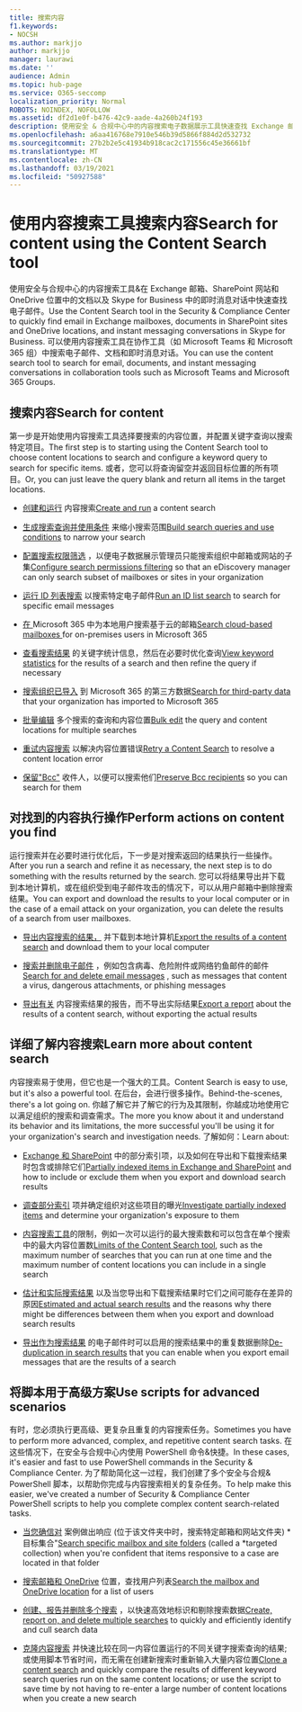 ```yaml
---
title: 搜索内容
f1.keywords:
- NOCSH
ms.author: markjjo
author: markjjo
manager: laurawi
ms.date: ''
audience: Admin
ms.topic: hub-page
ms.service: O365-seccomp
localization_priority: Normal
ROBOTS: NOINDEX, NOFOLLOW
ms.assetid: df2d1e0f-b476-42c9-aade-4a260b24f193
description: 使用安全 & 合规中心中的内容搜索电子数据展示工具快速查找 Exchange 邮箱中的电子邮件、SharePoint 网站和 OneDrive 位置中的文档，以及 Skype for Business 中的即时消息对话。
ms.openlocfilehash: a6aa416768e7910e546b39d5866f884d2d532732
ms.sourcegitcommit: 27b2b2e5c41934b918cac2c171556c45e36661bf
ms.translationtype: MT
ms.contentlocale: zh-CN
ms.lasthandoff: 03/19/2021
ms.locfileid: "50927588"
---
```

# <a name="search-for-content-using-the-content-search-tool"></a><span data-ttu-id="eaca4-103">使用内容搜索工具搜索内容</span><span class="sxs-lookup"><span data-stu-id="eaca4-103">Search for content using the Content Search tool</span></span>

<span data-ttu-id="eaca4-104">使用安全与合规中心的内容搜索工具&在 Exchange 邮箱、SharePoint 网站和 OneDrive 位置中的文档以及 Skype for Business 中的即时消息对话中快速查找电子邮件。</span><span class="sxs-lookup"><span data-stu-id="eaca4-104">Use the Content Search tool in the Security & Compliance Center to quickly find email in Exchange mailboxes, documents in SharePoint sites and OneDrive locations, and instant messaging conversations in Skype for Business.</span></span> <span data-ttu-id="eaca4-105">可以使用内容搜索工具在协作工具（如 Microsoft Teams 和 Microsoft 365 组）中搜索电子邮件、文档和即时消息对话。</span><span class="sxs-lookup"><span data-stu-id="eaca4-105">You can use the content search tool to search for email, documents, and instant messaging conversations in collaboration tools such as Microsoft Teams and Microsoft 365 Groups.</span></span>
  
## <a name="search-for-content"></a><span data-ttu-id="eaca4-106">搜索内容</span><span class="sxs-lookup"><span data-stu-id="eaca4-106">Search for content</span></span>

<span data-ttu-id="eaca4-107">第一步是开始使用内容搜索工具选择要搜索的内容位置，并配置关键字查询以搜索特定项目。</span><span class="sxs-lookup"><span data-stu-id="eaca4-107">The first step is to starting using the Content Search tool to choose content locations to search and configure a keyword query to search for specific items.</span></span> <span data-ttu-id="eaca4-108">或者，您可以将查询留空并返回目标位置的所有项目。</span><span class="sxs-lookup"><span data-stu-id="eaca4-108">Or, you can just leave the query blank and return all items in the target locations.</span></span>
  
- <span data-ttu-id="eaca4-109">[创建和运行](content-search.md) 内容搜索</span><span class="sxs-lookup"><span data-stu-id="eaca4-109">[Create and run](content-search.md) a content search</span></span> 

- <span data-ttu-id="eaca4-110">[生成搜索查询并使用条件](keyword-queries-and-search-conditions.md) 来缩小搜索范围</span><span class="sxs-lookup"><span data-stu-id="eaca4-110">[Build search queries and use conditions](keyword-queries-and-search-conditions.md) to narrow your search</span></span> 

- <span data-ttu-id="eaca4-111">[配置搜索权限筛选](permissions-filtering-for-content-search.md) ，以便电子数据展示管理员只能搜索组织中邮箱或网站的子集</span><span class="sxs-lookup"><span data-stu-id="eaca4-111">[Configure search permissions filtering](permissions-filtering-for-content-search.md) so that an eDiscovery manager can only search subset of mailboxes or sites in your organization</span></span> 

- <span data-ttu-id="eaca4-112">[运行 ID 列表搜索](csv-file-for-an-id-list-content-search.md) 以搜索特定电子邮件</span><span class="sxs-lookup"><span data-stu-id="eaca4-112">[Run an ID list search](csv-file-for-an-id-list-content-search.md) to search for specific email messages</span></span> 

- <span data-ttu-id="eaca4-113">[在 ](search-cloud-based-mailboxes-for-on-premises-users.md) Microsoft 365 中为本地用户搜索基于云的邮箱</span><span class="sxs-lookup"><span data-stu-id="eaca4-113">[Search cloud-based mailboxes ](search-cloud-based-mailboxes-for-on-premises-users.md) for on-premises users in Microsoft 365</span></span>

- <span data-ttu-id="eaca4-114">[查看搜索结果](view-keyword-statistics-for-content-search.md) 的关键字统计信息，然后在必要时优化查询</span><span class="sxs-lookup"><span data-stu-id="eaca4-114">[View keyword statistics](view-keyword-statistics-for-content-search.md) for the results of a search and then refine the query if necessary</span></span>

- <span data-ttu-id="eaca4-115">[搜索组织已导入](use-content-search-to-search-third-party-data-that-was-imported.md) 到 Microsoft 365 的第三方数据</span><span class="sxs-lookup"><span data-stu-id="eaca4-115">[Search for third-party data](use-content-search-to-search-third-party-data-that-was-imported.md) that your organization has imported to Microsoft 365</span></span>

- <span data-ttu-id="eaca4-116">[批量编辑](bulk-edit-content-searches.md) 多个搜索的查询和内容位置</span><span class="sxs-lookup"><span data-stu-id="eaca4-116">[Bulk edit](bulk-edit-content-searches.md) the query and content locations for multiple searches</span></span>

- <span data-ttu-id="eaca4-117">[重试内容搜索](retry-failed-content-search.md) 以解决内容位置错误</span><span class="sxs-lookup"><span data-stu-id="eaca4-117">[Retry a Content Search](retry-failed-content-search.md) to resolve a content location error</span></span>

- <span data-ttu-id="eaca4-118">[保留"Bcc"](/exchange/policy-and-compliance/holds/preserve-bcc-recipients-and-group-members) 收件人，以便可以搜索他们</span><span class="sxs-lookup"><span data-stu-id="eaca4-118">[Preserve Bcc recipients](/exchange/policy-and-compliance/holds/preserve-bcc-recipients-and-group-members) so you can search for them</span></span> 

## <a name="perform-actions-on-content-you-find"></a><span data-ttu-id="eaca4-119">对找到的内容执行操作</span><span class="sxs-lookup"><span data-stu-id="eaca4-119">Perform actions on content you find</span></span>

<span data-ttu-id="eaca4-120">运行搜索并在必要时进行优化后，下一步是对搜索返回的结果执行一些操作。</span><span class="sxs-lookup"><span data-stu-id="eaca4-120">After you run a search and refine it as necessary, the next step is to do something with the results returned by the search.</span></span> <span data-ttu-id="eaca4-121">您可以将结果导出并下载到本地计算机，或在组织受到电子邮件攻击的情况下，可以从用户邮箱中删除搜索结果。</span><span class="sxs-lookup"><span data-stu-id="eaca4-121">You can export and download the results to your local computer or in the case of a email attack on your organization, you can delete the results of a search from user mailboxes.</span></span>
  
- <span data-ttu-id="eaca4-122">[导出内容搜索的结果，](export-search-results.md) 并下载到本地计算机</span><span class="sxs-lookup"><span data-stu-id="eaca4-122">[Export the results of a content search](export-search-results.md) and download them to your local computer</span></span> 

- <span data-ttu-id="eaca4-123">[搜索并删除电子邮件](search-for-and-delete-messages-in-your-organization.md) ，例如包含病毒、危险附件或网络钓鱼邮件的邮件</span><span class="sxs-lookup"><span data-stu-id="eaca4-123">[Search for and delete email messages](search-for-and-delete-messages-in-your-organization.md) , such as messages that content a virus, dangerous attachments, or phishing messages</span></span>

- <span data-ttu-id="eaca4-124">[导出有关](export-a-content-search-report.md) 内容搜索结果的报告，而不导出实际结果</span><span class="sxs-lookup"><span data-stu-id="eaca4-124">[Export a report](export-a-content-search-report.md) about the results of a content search, without exporting the actual results</span></span> 

## <a name="learn-more-about-content-search"></a><span data-ttu-id="eaca4-125">详细了解内容搜索</span><span class="sxs-lookup"><span data-stu-id="eaca4-125">Learn more about content search</span></span>

<span data-ttu-id="eaca4-126">内容搜索易于使用，但它也是一个强大的工具。</span><span class="sxs-lookup"><span data-stu-id="eaca4-126">Content Search is easy to use, but it's also a powerful tool.</span></span> <span data-ttu-id="eaca4-127">在后台，会进行很多操作。</span><span class="sxs-lookup"><span data-stu-id="eaca4-127">Behind-the-scenes, there's a lot going on.</span></span> <span data-ttu-id="eaca4-128">你越了解它并了解它的行为及其限制，你越成功地使用它以满足组织的搜索和调查需求。</span><span class="sxs-lookup"><span data-stu-id="eaca4-128">The more you know about it and understand its behavior and its limitations, the more successful you'll be using it for your organization's search and investigation needs.</span></span> <span data-ttu-id="eaca4-129">了解如何：</span><span class="sxs-lookup"><span data-stu-id="eaca4-129">Learn about:</span></span>
  
- <span data-ttu-id="eaca4-130">[Exchange 和 SharePoint](partially-indexed-items-in-content-search.md) 中的部分索引项，以及如何在导出和下载搜索结果时包含或排除它们</span><span class="sxs-lookup"><span data-stu-id="eaca4-130">[Partially indexed items in Exchange and SharePoint](partially-indexed-items-in-content-search.md) and how to include or exclude them when you export and download search results</span></span>

- <span data-ttu-id="eaca4-131">[调查部分索引](investigating-partially-indexed-items-in-ediscovery.md) 项并确定组织对这些项目的曝光</span><span class="sxs-lookup"><span data-stu-id="eaca4-131">[Investigate partially indexed items](investigating-partially-indexed-items-in-ediscovery.md) and determine your organization's exposure to them</span></span>

- <span data-ttu-id="eaca4-132">[内容搜索工具](limits-for-content-search.md)的限制，例如一次可以运行的最大搜索数和可以包含在单个搜索中的最大内容位置数</span><span class="sxs-lookup"><span data-stu-id="eaca4-132">[Limits of the Content Search tool](limits-for-content-search.md), such as the maximum number of searches that you can run at one time and the maximum number of content locations you can include in a single search</span></span>

- <span data-ttu-id="eaca4-133">[估计和实际搜索结果](differences-between-estimated-and-actual-ediscovery-search-results.md) 以及当您导出和下载搜索结果时它们之间可能存在差异的原因</span><span class="sxs-lookup"><span data-stu-id="eaca4-133">[Estimated and actual search results](differences-between-estimated-and-actual-ediscovery-search-results.md) and the reasons why there might be differences between them when you export and download search results</span></span>

- <span data-ttu-id="eaca4-134">[导出作为搜索结果](de-duplication-in-ediscovery-search-results.md) 的电子邮件时可以启用的搜索结果中的重复数据删除</span><span class="sxs-lookup"><span data-stu-id="eaca4-134">[De-duplication in search results](de-duplication-in-ediscovery-search-results.md) that you can enable when you export email messages that are the results of a search</span></span>

## <a name="use-scripts-for-advanced-scenarios"></a><span data-ttu-id="eaca4-135">将脚本用于高级方案</span><span class="sxs-lookup"><span data-stu-id="eaca4-135">Use scripts for advanced scenarios</span></span>

<span data-ttu-id="eaca4-136">有时，您必须执行更高级、更复杂且重复的内容搜索任务。</span><span class="sxs-lookup"><span data-stu-id="eaca4-136">Sometimes you have to perform more advanced, complex, and repetitive content search tasks.</span></span> <span data-ttu-id="eaca4-137">在这些情况下，在安全与合规中心内使用 PowerShell 命令&快捷。</span><span class="sxs-lookup"><span data-stu-id="eaca4-137">In these cases, it's easier and fast to use PowerShell commands in the Security & Compliance Center.</span></span> <span data-ttu-id="eaca4-138">为了帮助简化这一过程，我们创建了多个安全与合规& PowerShell 脚本，以帮助你完成与内容搜索相关的复杂任务。</span><span class="sxs-lookup"><span data-stu-id="eaca4-138">To help make this easier, we've created a number of Security & Compliance Center PowerShell scripts to help you complete complex content search-related tasks.</span></span>
  
- <span data-ttu-id="eaca4-139">[当您确信对](use-content-search-for-targeted-collections.md) 案例做出响应 (位于该文件夹中时，搜索特定邮箱和网站文件夹) \*目标集合"</span><span class="sxs-lookup"><span data-stu-id="eaca4-139">[Search specific mailbox and site folders](use-content-search-for-targeted-collections.md) (called a  \*targeted collection) when you're confident that items responsive to a case are located in that folder</span></span>

- <span data-ttu-id="eaca4-140">[搜索邮箱和 OneDrive](search-the-mailbox-and-onedrive-for-business-for-a-list-of-users.md) 位置，查找用户列表</span><span class="sxs-lookup"><span data-stu-id="eaca4-140">[Search the mailbox and OneDrive location](search-the-mailbox-and-onedrive-for-business-for-a-list-of-users.md) for a list of users</span></span> 

- <span data-ttu-id="eaca4-141">[创建、报告并删除多个搜索](create-report-on-and-delete-multiple-content-searches.md) ，以快速高效地标识和剔除搜索数据</span><span class="sxs-lookup"><span data-stu-id="eaca4-141">[Create, report on, and delete multiple searches](create-report-on-and-delete-multiple-content-searches.md) to quickly and efficiently identify and cull search data</span></span> 

- <span data-ttu-id="eaca4-142">[克隆内容搜索](clone-a-content-search.md) 并快速比较在同一内容位置运行的不同关键字搜索查询的结果;或使用脚本节省时间，而无需在创建新搜索时重新输入大量内容位置</span><span class="sxs-lookup"><span data-stu-id="eaca4-142">[Clone a content search](clone-a-content-search.md) and quickly compare the results of different keyword search queries run on the same content locations; or use the script to save time by not having to re-enter a large number of content locations when you create a new search</span></span>